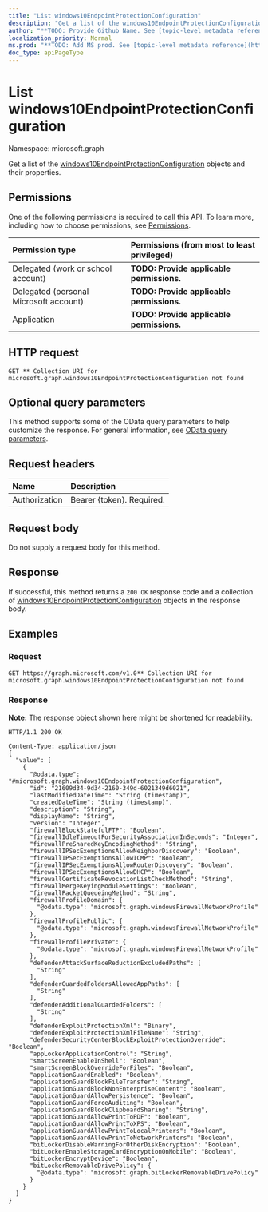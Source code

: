 ```yaml
---
title: "List windows10EndpointProtectionConfiguration"
description: "Get a list of the windows10EndpointProtectionConfiguration objects and their properties."
author: "**TODO: Provide Github Name. See [topic-level metadata reference](https://msgo.azurewebsites.net/add/document/guidelines/metadata.html#topic-level-metadata)**"
localization_priority: Normal
ms.prod: "**TODO: Add MS prod. See [topic-level metadata reference](https://msgo.azurewebsites.net/add/document/guidelines/metadata.html#topic-level-metadata)**"
doc_type: apiPageType
---
```


# List windows10EndpointProtectionConfiguration
Namespace: microsoft.graph

Get a list of the [windows10EndpointProtectionConfiguration](../resources/windows10endpointprotectionconfiguration.md) objects and their properties.

## Permissions
One of the following permissions is required to call this API. To learn more, including how to choose permissions, see [Permissions](/graph/permissions-reference).

|Permission type|Permissions (from most to least privileged)|
|:---|:---|
|Delegated (work or school account)|**TODO: Provide applicable permissions.**|
|Delegated (personal Microsoft account)|**TODO: Provide applicable permissions.**|
|Application|**TODO: Provide applicable permissions.**|

## HTTP request

<!-- {
  "blockType": "ignored"
}
-->
``` http
GET ** Collection URI for microsoft.graph.windows10EndpointProtectionConfiguration not found
```

## Optional query parameters
This method supports some of the OData query parameters to help customize the response. For general information, see [OData query parameters](/graph/query-parameters).

## Request headers
|Name|Description|
|:---|:---|
|Authorization|Bearer {token}. Required.|

## Request body
Do not supply a request body for this method.

## Response

If successful, this method returns a `200 OK` response code and a collection of [windows10EndpointProtectionConfiguration](../resources/windows10endpointprotectionconfiguration.md) objects in the response body.

## Examples

### Request
<!-- {
  "blockType": "request",
  "name": "get_windows10endpointprotectionconfiguration"
}
-->
``` http
GET https://graph.microsoft.com/v1.0** Collection URI for microsoft.graph.windows10EndpointProtectionConfiguration not found
```


### Response
**Note:** The response object shown here might be shortened for readability.
<!-- {
  "blockType": "response",
  "truncated": true,
  "@odata.type": "Collection(microsoft.graph.windows10EndpointProtectionConfiguration)"
}
-->
``` http
HTTP/1.1 200 OK

Content-Type: application/json
{
  "value": [
    {
      "@odata.type": "#microsoft.graph.windows10EndpointProtectionConfiguration",
      "id": "21609d34-9d34-2160-349d-6021349d6021",
      "lastModifiedDateTime": "String (timestamp)",
      "createdDateTime": "String (timestamp)",
      "description": "String",
      "displayName": "String",
      "version": "Integer",
      "firewallBlockStatefulFTP": "Boolean",
      "firewallIdleTimeoutForSecurityAssociationInSeconds": "Integer",
      "firewallPreSharedKeyEncodingMethod": "String",
      "firewallIPSecExemptionsAllowNeighborDiscovery": "Boolean",
      "firewallIPSecExemptionsAllowICMP": "Boolean",
      "firewallIPSecExemptionsAllowRouterDiscovery": "Boolean",
      "firewallIPSecExemptionsAllowDHCP": "Boolean",
      "firewallCertificateRevocationListCheckMethod": "String",
      "firewallMergeKeyingModuleSettings": "Boolean",
      "firewallPacketQueueingMethod": "String",
      "firewallProfileDomain": {
        "@odata.type": "microsoft.graph.windowsFirewallNetworkProfile"
      },
      "firewallProfilePublic": {
        "@odata.type": "microsoft.graph.windowsFirewallNetworkProfile"
      },
      "firewallProfilePrivate": {
        "@odata.type": "microsoft.graph.windowsFirewallNetworkProfile"
      },
      "defenderAttackSurfaceReductionExcludedPaths": [
        "String"
      ],
      "defenderGuardedFoldersAllowedAppPaths": [
        "String"
      ],
      "defenderAdditionalGuardedFolders": [
        "String"
      ],
      "defenderExploitProtectionXml": "Binary",
      "defenderExploitProtectionXmlFileName": "String",
      "defenderSecurityCenterBlockExploitProtectionOverride": "Boolean",
      "appLockerApplicationControl": "String",
      "smartScreenEnableInShell": "Boolean",
      "smartScreenBlockOverrideForFiles": "Boolean",
      "applicationGuardEnabled": "Boolean",
      "applicationGuardBlockFileTransfer": "String",
      "applicationGuardBlockNonEnterpriseContent": "Boolean",
      "applicationGuardAllowPersistence": "Boolean",
      "applicationGuardForceAuditing": "Boolean",
      "applicationGuardBlockClipboardSharing": "String",
      "applicationGuardAllowPrintToPDF": "Boolean",
      "applicationGuardAllowPrintToXPS": "Boolean",
      "applicationGuardAllowPrintToLocalPrinters": "Boolean",
      "applicationGuardAllowPrintToNetworkPrinters": "Boolean",
      "bitLockerDisableWarningForOtherDiskEncryption": "Boolean",
      "bitLockerEnableStorageCardEncryptionOnMobile": "Boolean",
      "bitLockerEncryptDevice": "Boolean",
      "bitLockerRemovableDrivePolicy": {
        "@odata.type": "microsoft.graph.bitLockerRemovableDrivePolicy"
      }
    }
  ]
}
```

